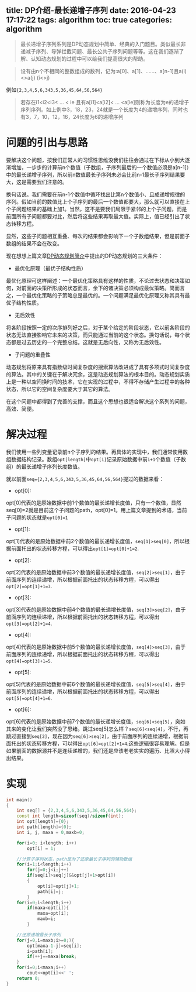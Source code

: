 title: DP介绍-最长递增子序列
date: 2016-04-23 17:17:22
tags: algorithm
toc: true
categories: algorithm
---


> 最长递增子序列系列是DP动态规划中简单、经典的入门题目。类似最长非递减子序列、导弹拦截问题、最长公共子序列问题等等。这在我们逐渐了解、认知动态规划的过程中可以给我们提高很大的帮助。

> 设有由n个不相同的整数组成的数列，记为:a[0]、a[1]、……、a[n-1]且a(i)<>a(j) (i<>j)

例如`{2,3,4,5,6,343,5,36,45,64,56,564}`

>若存在i1<i2<i3< … < ie 且有a[i1]<a[i2]< … <a[ie]则称为长度为e的递增子序列序列。如上例中3，18，23，24就是一个长度为4的递增序列，同时也有3，7，10，12，16，24长度为6的递增序列

<!--more-->

# 问题的引出与思路 #

要解决这个问题，按我们正常人的习惯性思维没我们往往会通过在下标从小到大逐渐增加，一步步的计算前n个数值（子数组，子序列最后的一个数值必须是a[n-1]）中的最长递增子序列，所以前n数值最长子序列未必会比前n-1最长子序列结果要大，这是需要我们注意的。

换句话说。我们需要在前n-1个数值中循环找出比第n个数值小、且成递增规律的序列。假如当前的数值比上个子序列的最后一个数值都要大，那么就可以直接在上个子问题结果的基础上加1。当然，这不是要我们局限于紧邻的上个子问题，而是前面所有子问题都要对比，然后将这些结果再取最大值。实际上，值已经引出了状态转移方程。

显然，这些子问题相互重叠、每次的结果都会影响下一个子数组结果，但是前面子数组的结果不会在改变。

现在想想上篇文章[DP动态规划简介](http://peihao.space/2016/04/22/DP-intro/)中提出的DP动态规划的三大条件：


- 最优化原理（最优子结构性质） 

最优化原理可这样阐述：一个最优化策略具有这样的性质，不论过去状态和决策如何，对前面的决策所形成的状态而言，余下的诸决策必须构成最优策略。简而言之，一个最优化策略的子策略总是最优的。一个问题满足最优化原理又称其具有最优子结构性质。

- 无后效性

将各阶段按照一定的次序排列好之后，对于某个给定的阶段状态，它以前各阶段的状态无法直接影响它未来的决策，而只能通过当前的这个状态。换句话说，每个状态都是过去历史的一个完整总结。这就是无后向性，又称为无后效性。

- 子问题的重叠性

动态规划将原来具有指数级时间复杂度的搜索算法改进成了具有多项式时间复杂度的算法。其中的关键在于解决冗余，这是动态规划算法的根本目的。动态规划实质上是一种以空间换时间的技术，它在实现的过程中，不得不存储产生过程中的各种状态，所以它的空间复杂度要大于其它的算法。

在这个问题中都得到了完善的支撑，而且这个思想也很适合解决这个系列的问题，高效、简便。

# 解决过程 #

我们使用一些列变量记录前n个子序列的结果。再具体的实现中，我们通常使用数组数据结构记录。数组`opt[length]`中`opt[i]`记录原始数据中前`i+1`个数值（子数组）的最长递增子序列长度数值。

就以前面`seq={2,3,4,5,6,343,5,36,45,64,56,564}`提过的数据来看：

- opt[0]:

opt[0]代表的是原始数据中前1个数值的最长递增长度值，只有一个数值，显然seq[0]=2就是目前这个子问题的path，opt[0]=1。用上篇文章提到的术语，当前子问题的状态就是`opt[0]=1`

- opt[1]:

opt[1]代表的是原始数据中前2个数值的最长递增长度值，`seq[1]>seq[0]`，所以根据前面托出的状态转移方程，可以得出`opt[1]=opt[0]+1=2`.

- opt[2]:

opt[2]代表的是原始数据中前3个数值的最长递增长度值，`seq[2]>seq[1]`，由于前面序列的连续递增，所以根据前面托出的状态转移方程，可以得出`opt[2]=opt[1]+1=3`.

- opt[3]:

opt[3]代表的是原始数据中前4个数值的最长递增长度值，`seq[3]>seq[2]`，由于前面序列的连续递增，所以根据前面托出的状态转移方程，可以得出`opt[3]=opt[2]+1=4`.

- opt[4]:

opt[4]代表的是原始数据中前5个数值的最长递增长度值，`seq[4]>seq[3]`，由于前面序列的连续递增，所以根据前面托出的状态转移方程，可以得出`opt[4]=opt[3]+1=5`.

- opt[5]:

opt[5]代表的是原始数据中前6个数值的最长递增长度值，`seq[5]>seq[4]`，由于前面序列的连续递增，所以根据前面托出的状态转移方程，可以得出`opt[5]=opt[4]+1=6`.

- opt[6]:

opt[6]代表的是原始数据中前7个数值的最长递增长度值，`seq[6]<seq[5]`，突如其来的变化让我们突然没了思绪。跳过seq[5]怎么样？`seq[6]<seq[4]`，不行，再跳过直接到`seq[2]`，现在因为`seq[6]>seq[2]`，由于前面序列的连续递增，根据前面托出的状态转移方程，可以得出`opt[6]=opt[2]+1=4`.这些逻辑很容易理解。但是如果前面的数据源并不是连续递增的，我们还是应该老老实实的遍历、比照大小得出结果。

# 实现 #

```c++
int main()
{
    int seq[] = {2,3,4,5,6,343,5,36,45,64,56,564};
    const int length=sizeof(seq)/sizeof(int);
    int opt[length]={0};
    int path[length]={0};
    int i, j, maxa = 0,maxb=0;

    for(i=0; i<length; i++)
        opt[i] = 1;

	//计算子序列状态，path是为了还原最长子序列的辅助数组
    for(i=1;i<length;i++)
        for(j=0;j<i;j++)
        if(seq[i]>seq[j]&&opt[j]+1>opt[i])
        {
            opt[i]=opt[j]+1;
            path[i]=j;
        }
    for(i=0;i<length;i++)
        if(maxa<opt[i]){
            maxa=opt[i];
            maxb=i;
        }

	//还原递增最长子序列
    for(j=0,i=maxb;i>=0;){
        opt[maxa-1-j]=seq[i];
        i=path[i];
        if(++j==maxa)break;
    }
    for(i=0;i<maxa;i++)
        cout<<opt[i]<<' ';
    return 0;
}
```